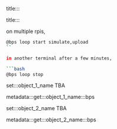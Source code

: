 title:::

title:::

on multiple rpis,

```bash
@bps loop start simulate,upload
``

in another terminal after a few minutes,

```bash
@bps loop stop
```

set:::object_1_name TBA

metadata:::get:::object_1_name:::bps

set:::object_2_name TBA

metadata:::get:::object_2_name:::bps